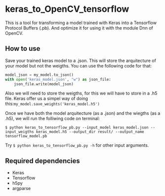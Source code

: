 # keras_to_OpenCV_tensorflow
 This is a tool for transforming a model trained with Keras into a Tensorflow Protocol Buffers (.pb). And optimize it for using it with the module Dnn of OpenCV.

## How to use

Save your trained keras model to a .json. This will store the arquitecture of your model but not the weigths. You can use the following code for that:

```python
model_json = my_model.to_json()
with open('keras_model.json', "w") as json_file:
	json_file.write(model_json)

```

Also we will need to store the weigths, for this we will have to store in a .h5 file. Keras offer us a simpel way of doing this:`my_model.save_weights('keras_model.h5')`

Once we have both the model arquitecture (as a .json) and the wiegths (as a .h5), we will run the folliwing code on terminal:


```
$ python keras_to_tensorflow_pb.py --input_model keras_model.json --input_weigths keras_model.h5 --output_dir result/ --output_name tensorflow_model.pb
```

Try `$ python keras_to_tensorflow_pb.py -h` for other input arguments.

## Required dependencies

- Keras
- Tensorflow
- h5py
- argparse


